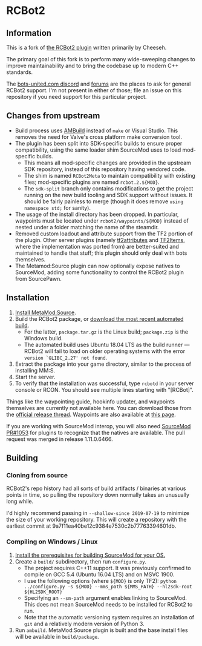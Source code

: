 # RCBot2

## Information

This is a fork of [the RCBot2 plugin][rcbot2] written primarily by Cheeseh.

The primary goal of this fork is to perform many wide-sweeping changes to improve
maintainability and to bring the codebase up to modern C++ standards.

The [bots-united.com discord][] and [forums][bots-united forums] are the places to ask for
general RCBot2 support. I'm not present in either of those; file an issue on this repository if
you need support for this particular project.

[rcbot2]: http://rcbot.bots-united.com/
[bots-united.com discord]: https://discord.gg/BbxR5wY
[bots-united forums]: http://rcbot.bots-united.com/forums/index.php?showforum=18

## Changes from upstream

- Build process uses [AMBuild][] instead of `make` or Visual Studio.  This removes the need for
Valve's cross platform make conversion tool.
- The plugin has been split into SDK-specific builds to ensure proper compatibility, using the
same loader shim SourceMod uses to load mod-specific builds.
	- This means all mod-specific changes are provided in the upstream SDK repository, instead
	of this repository having vendored code.
	- The shim is named `RCBot2Meta` to maintain compatibility with existing files; mod-specific
	plugins are named `rcbot.2.${MOD}`.
	- The `sdk-split` branch only contains modifications to get the project running on the
	new build tooling and SDK support without issues.  It should be fairly painless to merge
	(though it does remove `using namespace std;` for sanity).
- The usage of the install directory has been dropped.  In particular, waypoints must be located
under `rcbot2/waypoints/${MOD}` instead of nested under a folder matching the name of the
steamdir.
- Removed custom loadout and attribute support from the TF2 portion of the plugin. Other server
plugins (namely [tf2attributes][] and [TF2Items][], where the implementation was ported from)
are better-suited and maintained to handle that stuff; this plugin should only deal with bots
themselves.
- The Metamod:Source plugin can now optionally expose natives to SourceMod, adding some
functionality to control the RCBot2 plugin from SourcePawn.

[AMBuild]: https://wiki.alliedmods.net/AMBuild
[tf2attributes]: https://github.com/FlaminSarge/tf2attributes
[TF2Items]: https://github.com/asherkin/TF2Items

## Installation

1. [Install MetaMod:Source][].
2. Build the RCBot2 package, or [download the most recent automated build][autobuild].
    - For the latter, `package.tar.gz` is the Linux build; `package.zip` is the Windows build.
    - The automated build uses Ubuntu 18.04 LTS as the build runner &mdash; RCBot2 will fail to
    load on older operating systems with the error `` version `GLIBC_2.27' not found ``.
3. Extract the package into your game directory, similar to the process of installing MM:S.
4. Start the server.
5. To verify that the installation was successful, type `rcbotd` in your server console or RCON.
You should see multiple lines starting with "[RCBot]".

Things like the waypointing guide, hookinfo updater, and waypoints themselves are currently not
available here.  You can download those from the [official release thread][].  Waypoints are
also available at [this page][waypoints].

If you are working with SourceMod interop, you will also need [SourceMod PR#1053][pr] for
plugins to recognize that the natives are available.  The pull request was merged in release
1.11.0.6466.

[Install MetaMod:Source]: https://wiki.alliedmods.net/Installing_Metamod:Source
[official release thread]: http://rcbot.bots-united.com/forums/index.php?showtopic=1994
[waypoints]: http://rcbot.bots-united.com/waypoints.php
[pr]: https://github.com/alliedmodders/sourcemod/pull/1053
[autobuild]: https://github.com/nosoop/rcbot2/releases

## Building

### Cloning from source

RCBot2's repo history had all sorts of build artifacts / binaries at various points in time, so
pulling the repository down normally takes an unusually long while.

I'd highly recommend passing in `--shallow-since 2019-07-19` to minimize the size of your
working repository.  This will create a repository with the earliest commit at
9a7f11ea40be12c9384e7530c2b77763394601db.

### Compiling on Windows / Linux

1. [Install the prerequisites for building SourceMod for your OS.][Building SourceMod]
2. Create a `build/` subdirectory, then run `configure.py`.
	- The project requires C++11 support.  It was previously confirmed to compile on
	GCC 5.4 (Ubuntu 16.04 LTS) and on MSVC 1900.
	- I use the following options (where `${MOD}` is only TF2):
	`python ../configure.py -s ${MOD} --mms_path ${MMS_PATH} --hl2sdk-root ${HL2SDK_ROOT}`
	- Specifying an `--sm-path` argument enables linking to SourceMod.  This does not mean
	SourceMod needs to be installed for RCBot2 to run.
	- Note that the automatic versioning system requires an installation of `git` and a
	relatively modern version of Python 3.
3. Run `ambuild`.  MetaMod:Source plugin is built and the base install files will be available
in `build/package`.

[Building SourceMod]: https://wiki.alliedmods.net/Building_SourceMod
